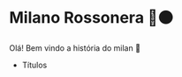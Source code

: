 # Milano Rossonera :red_circle::black_circle:

Olá! Bem vindo a história do milan :wave:

- Títulos
